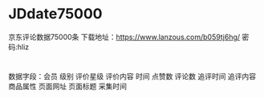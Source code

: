 # JDdate75000
京东评论数据75000条
下载地址：https://www.lanzous.com/b059tj6hg/  密码:hliz
#
数据字段：会员	级别	评价星级	评价内容	时间	点赞数	评论数	追评时间	追评内容	商品属性	页面网址	页面标题	采集时间
